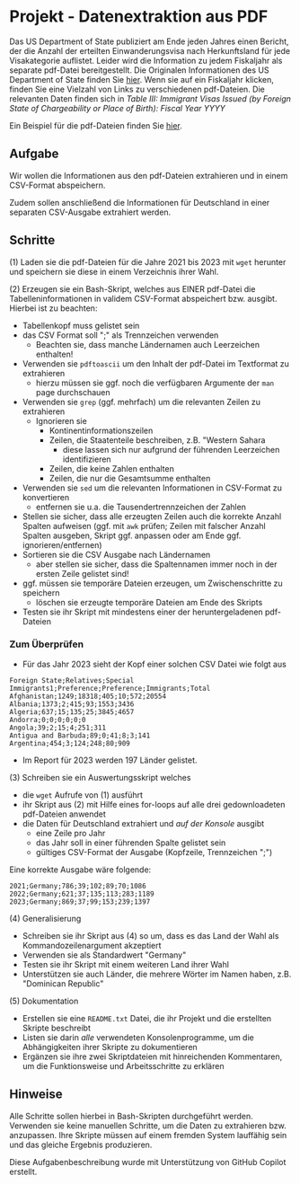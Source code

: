 

# Projekt - Datenextraktion aus PDF

Das US Department of State publiziert am Ende jeden Jahres einen Bericht, der die Anzahl der erteilten Einwanderungsvisa nach Herkunftsland für jede Visakategorie auflistet. 
Leider wird die Information zu jedem Fiskaljahr als separate pdf-Datei bereitgestellt. 
Die Originalen Informationen des US Department of State finden Sie [hier](https://travel.state.gov/content/travel/en/legal/visa-law0/visa-statistics/annual-reports.html).
Wenn sie auf ein Fiskaljahr klicken, finden Sie eine Vielzahl von Links zu verschiedenen pdf-Dateien. 
Die relevanten Daten finden sich in *Table III: Immigrant Visas Issued (by Foreign State of Chargeability or Place of Birth): Fiscal Year YYYY*

Ein Beispiel für die pdf-Dateien finden Sie [hier](FY2023_AR_TableIII.pdf).


## Aufgabe

Wir wollen die Informationen aus den pdf-Dateien extrahieren und in einem CSV-Format abspeichern.

Zudem sollen anschließend die Informationen für Deutschland in einer separaten CSV-Ausgabe extrahiert werden.


## Schritte

(1) Laden sie die pdf-Dateien für die Jahre 2021 bis 2023 mit `wget` herunter und speichern sie diese in einem Verzeichnis ihrer Wahl.

(2) Erzeugen sie ein Bash-Skript, welches aus EINER pdf-Datei die Tabelleninformationen in validem CSV-Format abspeichert bzw. ausgibt.
Hierbei ist zu beachten:

- Tabellenkopf muss gelistet sein
- das CSV Format soll ";" als Trennzeichen verwenden
  - Beachten sie, dass manche Ländernamen auch Leerzeichen enthalten!
- Verwenden sie `pdftoascii` um den Inhalt der pdf-Datei im Textformat zu extrahieren
  - hierzu müssen sie ggf. noch die verfügbaren Argumente der `man` page durchschauen
- Verwenden sie `grep` (ggf. mehrfach) um die relevanten Zeilen zu extrahieren
  - Ignorieren sie
    - Kontinentinformationszeilen
    - Zeilen, die Staatenteile beschreiben, z.B. "Western Sahara
      - diese lassen sich nur aufgrund der führenden Leerzeichen identifizieren
    - Zeilen, die keine Zahlen enthalten
    - Zeilen, die nur die Gesamtsumme enthalten
- Verwenden sie `sed` um die relevanten Informationen in CSV-Format zu konvertieren
  - entfernen sie u.a. die Tausendertrennzeichen der Zahlen
- Stellen sie sicher, dass alle erzeugten Zeilen auch die korrekte Anzahl Spalten aufweisen (ggf. mit `awk` prüfen; Zeilen mit falscher Anzahl Spalten ausgeben, Skript ggf. anpassen oder am Ende ggf. ignorieren/entfernen)
- Sortieren sie die CSV Ausgabe nach Ländernamen 
  - aber stellen sie sicher, dass die Spaltennamen immer noch in der ersten Zeile gelistet sind!
- ggf. müssen sie temporäre Dateien erzeugen, um Zwischenschritte zu speichern
  - löschen sie erzeugte temporäre Dateien am Ende des Skripts
- Testen sie ihr Skript mit mindestens einer der heruntergeladenen pdf-Dateien


### Zum Überprüfen

- Für das Jahr 2023 sieht der Kopf einer solchen CSV Datei wie folgt aus

```
Foreign State;Relatives;Special Immigrants1;Preference;Preference;Immigrants;Total
Afghanistan;1249;18318;405;10;572;20554
Albania;1373;2;415;93;1553;3436
Algeria;637;15;135;25;3845;4657
Andorra;0;0;0;0;0;0
Angola;39;2;15;4;251;311
Antigua and Barbuda;89;0;41;8;3;141
Argentina;454;3;124;248;80;909
```

- Im Report für 2023 werden 197 Länder gelistet.


(3) Schreiben sie ein Auswertungsskript welches

- die `wget` Aufrufe von (1) ausführt
- ihr Skript aus (2) mit Hilfe eines for-loops auf alle drei gedownloadeten pdf-Dateien anwendet
- die Daten für Deutschland extrahiert und *auf der Konsole* ausgibt
  - eine Zeile pro Jahr
  - das Jahr soll in einer führenden Spalte gelistet sein
  - gültiges CSV-Format der Ausgabe (Kopfzeile, Trennzeichen ";")
  
Eine korrekte Ausgabe wäre folgende:

```
2021;Germany;786;39;102;89;70;1086
2022;Germany;621;37;135;113;283;1189
2023;Germany;869;37;99;153;239;1397
```
  

(4) Generalisierung

- Schreiben sie ihr Skript aus (4) so um, dass es das Land der Wahl als Kommandozeilenargument akzeptiert
- Verwenden sie als Standardwert "Germany"
- Testen sie ihr Skript mit einem weiteren Land ihrer Wahl
- Unterstützen sie auch Länder, die mehrere Wörter im Namen haben, z.B. "Dominican Republic"

(5) Dokumentation

- Erstellen sie eine `README.txt` Datei, die ihr Projekt und die erstellten Skripte beschreibt
- Listen sie darin *alle* verwendeten Konsolenprogramme, um die Abhängigkeiten ihrer Skripte zu dokumentieren
- Ergänzen sie ihre zwei Skriptdateien mit hinreichenden Kommentaren, um die Funktionsweise und Arbeitsschritte zu erklären

## Hinweise

Alle Schritte sollen hierbei in Bash-Skripten durchgeführt werden.
Verwenden sie keine manuellen Schritte, um die Daten zu extrahieren bzw. anzupassen.
Ihre Skripte müssen auf einem fremden System lauffähig sein und das gleiche Ergebnis produzieren.


Diese Aufgabenbeschreibung wurde mit Unterstützung von GitHub Copilot erstellt.
